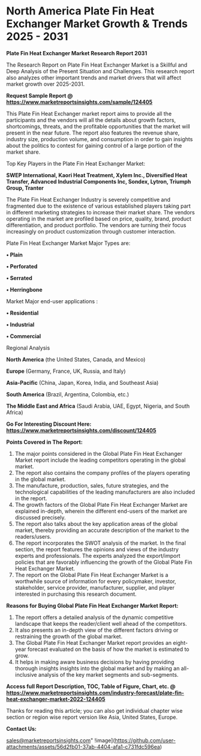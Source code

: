 # North America Plate Fin Heat Exchanger Market Growth & Trends 2025 - 2031

<strong>Plate Fin Heat Exchanger Market Research Report 2031</strong>

The Research Report on Plate Fin Heat Exchanger Market is a Skillful and Deep Analysis of the Present Situation and Challenges. This research report also analyzes other important trends and market drivers that will affect market growth over 2025-2031.

<strong>Request Sample Report @ <a href=https://www.marketreportsinsights.com/sample/124405>https://www.marketreportsinsights.com/sample/124405</a></strong>

This Plate Fin Heat Exchanger market report aims to provide all the participants and the vendors will all the details about growth factors, shortcomings, threats, and the profitable opportunities that the market will present in the near future. The report also features the revenue share, industry size, production volume, and consumption in order to gain insights about the politics to contest for gaining control of a large portion of the market share.

Top Key Players in the Plate Fin Heat Exchanger Market:

<strong>SWEP International, Kaori Heat Treatment, Xylem Inc., Diversified Heat Transfer, Advanced Industrial Components Inc, Sondex, Lytron, Triumph Group, Tranter</strong>

The Plate Fin Heat Exchanger Industry is severely competitive and fragmented due to the existence of various established players taking part in different marketing strategies to increase their market share. The vendors operating in the market are profiled based on price, quality, brand, product differentiation, and product portfolio. The vendors are turning their focus increasingly on product customization through customer interaction.

Plate Fin Heat Exchanger Market Major Types are:

<strong>• Plain

• Perforated

• Serrated

• Herringbone</strong>

Market Major end-user applications :

<strong>• Residential

• Industrial

• Commercial</strong>

Regional Analysis

</u><strong><b>North America</b></strong> (the United States, Canada, and Mexico)

<strong><b>Europe </b></strong>(Germany, France, UK, Russia, and Italy)

<strong><b>Asia-Pacific</b></strong> (China, Japan, Korea, India, and Southeast Asia)

<strong><b>South America</b></strong> (Brazil, Argentina, Colombia, etc.)

<strong><b>The Middle East and Africa</b></strong> (Saudi Arabia, UAE, Egypt, Nigeria, and South Africa)

<strong>Go For Interesting Discount Here: <a href=https://www.marketreportsinsights.com/discount/124405>https://www.marketreportsinsights.com/discount/124405</a></strong>

<strong>Points Covered in The Report:</strong>
<ol>
  <li>The major points considered in the Global Plate Fin Heat Exchanger Market report include the leading competitors operating in the global market.</li>
  <li>The report also contains the company profiles of the players operating in the global market.</li>
  <li>The manufacture, production, sales, future strategies, and the technological capabilities of the leading manufacturers are also included in the report.</li>
  <li>The growth factors of the Global Plate Fin Heat Exchanger Market are explained in-depth, wherein the different end-users of the market are discussed precisely.</li>
  <li>The report also talks about the key application areas of the global market, thereby providing an accurate description of the market to the readers/users.</li>
  <li>The report incorporates the SWOT analysis of the market. In the final section, the report features the opinions and views of the industry experts and professionals. The experts analyzed the export/import policies that are favorably influencing the growth of the Global Plate Fin Heat Exchanger Market.</li>
  <li>The report on the Global Plate Fin Heat Exchanger Market is a worthwhile source of information for every policymaker, investor, stakeholder, service provider, manufacturer, supplier, and player interested in purchasing this research document.</li>
</ol>
<strong>Reasons for Buying Global Plate Fin Heat Exchanger Market Report:</strong>

<ol>
  <li>The report offers a detailed analysis of the dynamic competitive landscape that keeps the reader/client well ahead of the competitors.</li>
  <li>It also presents an in-depth view of the different factors driving or restraining the growth of the global market.</li>
  <li>The Global Plate Fin Heat Exchanger Market report provides an eight-year forecast evaluated on the basis of how the market is estimated to grow.</li>
  <li>It helps in making aware business decisions by having providing thorough insights insights into the global market and by making an all-inclusive analysis of the key market segments and sub-segments.</li>
</ol>
<strong>Access full Report Description, TOC, Table of Figure, Chart, etc. @ <a href=https://www.marketreportsinsights.com/industry-forecast/plate-fin-heat-exchanger-market-2022-124405>https://www.marketreportsinsights.com/industry-forecast/plate-fin-heat-exchanger-market-2022-124405</a></strong>


Thanks for reading this article; you can also get individual chapter wise section or region wise report version like Asia, United States, Europe.

<strong>Contact Us:</strong>

sales@marketreportsinsights.com"
!image](https://github.com/user-attachments/assets/56d2fb01-37ab-4404-afa1-c731fdc596ea)
